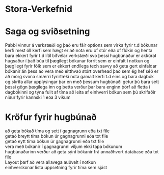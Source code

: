 # Stora-Verkefnid

# Saga og sviðsetning
Pabbi vinnur á verkstæði og það eru fáir options sem virka fyrir t.d bókunar kerfi
mest öll kerfi sem hægt er að nota eru of stór eða of flókin og henta bara ekkert fyrir t.d lítil bifvélar verkstæði
svo þessi hugbúnaður er akkúrat hugsaður í það búa til þægilegt bókunar forrit sem er einfalt í notkun og þægilegt fyrir fólk sem er ekkert endilega tech savvy
að geta gert einfaldar bókanir án þess að vera með eitthvað stórt overhead
það sem ég hef séð er að mörg svona smærri fyrirtæki nota gamalt kerfi t.d eins og bara dagbók og skrifa allar upplýsingar þar
en með þessum hugbúnaði getur þú bara sett þessi gögn þægilega inn og þetta verður þar bara enginn þörf að fletta í dagbókinni og týna fullt af tíma að leita af einhverri bókun sem þú skrifaðir niður fyrir kannski 1 eða 3 vikum

# Kröfur fyrir hugbúnað
að geta bókað tíma og sett í gagnagrunn eða txt file<br>
getað breytt tíma bókun úr gagnagrunni eða txt file<br>
getað eytt tíma bókun úr gagnagrunni eða txt file<br>
vera með bókanir í gagnagrunni viljum ekki tapa bókunum<br>
hugbúnaðurinn verður að geta sýnt bókanir frá annaðhvort database eða txt file<br>
Layout þarf að vera allavega auðvelt í notkun<br>
einhverskonar lista uppsetning fyrir tíma sem sjást<br>

